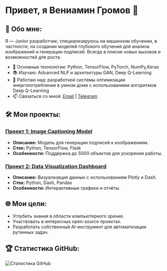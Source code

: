 # Привет, я Вениамин Громов 👋

## 🚀 Обо мне:
Я — Junior разработчик, специализируюсь на машинном обучении, в частности, на создании моделей глубокого обучения для анализа изображений и генерации подписей. Всегда в поиске новых вызовов и возможностей для роста.

- 🌟 Основные технологии: Python, TensorFlow, PyTorch, NumPy,Keras  
- 📚 Изучаю: Advanced NLP и архитектуры GAN, Deep Q-Learning  
- 💼 Работаю над: разработкой системы оптимизации энергопотребления в умном доме с использованием алгоритмов Deep Q-Learning 
- 📫 Связаться со мной: [Email](mailto:gromovveniamin7@gmail.com) | [Telegram](https://t.me/proffM0riarty)

## 🛠️ Мои проекты:
### [Проект 1: Image Captioning Model](https://github.com/VenGr0/project1)
- **Описание:** Модель для генерации подписей к изображениям.  
- **Стек:** Python, TensorFlow, Flask  
- **Особенности:** Поддержка до 5000 объектов для ускорения работы.  

### [Проект 2: Data Visualization Dashboard](https://github.com/VenGr0/project2)
- **Описание:** Визуализация данных с использованием Plotly и Dash.  
- **Стек:** Python, Dash, Pandas  
- **Особенности:** Интерактивные графики и отчёты.  

## 🌐 Мои цели:
- Углубить знания в области компьютерного зрения.  
- Участвовать в интересных open-source проектах.  
- Разработать собственный AI-инструмент для автоматизации рутинных задач.

## 🏆 Статистика GitHub:
![Статистика GitHub](https://github-readme-stats.vercel.app/api?username=VenGr0&show_icons=true&theme=dark)
